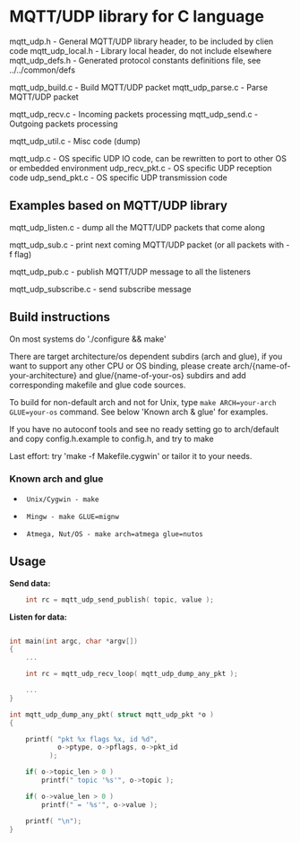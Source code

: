 # MQTT/UDP library for C language


  mqtt_udp.h			- General MQTT/UDP library header, to be included by clien code
  mqtt_udp_local.h		- Library local header, do not include elsewhere
  mqtt_udp_defs.h		- Generated protocol constants definitions file, see ../../common/defs

  mqtt_udp_build.c		- Build MQTT/UDP packet
  mqtt_udp_parse.c		- Parse MQTT/UDP packet

  mqtt_udp_recv.c		- Incoming packets processing
  mqtt_udp_send.c		- Outgoing packets processing

  mqtt_udp_util.c		- Misc code (dump)

  mqtt_udp.c			- OS specific UDP IO code, can be rewritten to port to other OS or embedded environment
  udp_recv_pkt.c		- OS specific UDP reception code
  udp_send_pkt.c		- OS specific UDP transmission code



## Examples based on MQTT/UDP library


  mqtt_udp_listen.c		- dump all the MQTT/UDP packets that come along

  mqtt_udp_sub.c		- print next coming MQTT/UDP packet (or all packets with -f flag)

  mqtt_udp_pub.c		- publish MQTT/UDP message to all the listeners

  mqtt_udp_subscribe.c  - send subscribe message


## Build instructions


On most systems do './configure && make'

There are target architecture/os dependent subdirs (arch and glue), if you want to 
support any other CPU or OS binding, please create arch/{name-of-your-architecture}
and glue/{name-of-your-os} subdirs and add corresponding makefile and glue code
sources.

To build for non-default arch and not for Unix, type ```make ARCH=your-arch GLUE=your-os```
command. See below 'Known arch & glue' for examples.

If you have no autoconf tools and see no ready setting go to arch/default and
copy config.h.example to config.h, and try to make

Last effort: try 'make -f Makefile.cygwin' or tailor it to your needs.


### Known arch and glue

*      Unix/Cygwin - make
*      Mingw - make GLUE=mignw
*      Atmega, Nut/OS - make arch=atmega glue=nutos

## Usage

**Send data:**

```c
    int rc = mqtt_udp_send_publish( topic, value );

```

**Listen for data:**

```c

int main(int argc, char *argv[])
{
    ...

    int rc = mqtt_udp_recv_loop( mqtt_udp_dump_any_pkt );

    ...
}

int mqtt_udp_dump_any_pkt( struct mqtt_udp_pkt *o )
{

    printf( "pkt %x flags %x, id %d",
            o->ptype, o->pflags, o->pkt_id
          );

    if( o->topic_len > 0 )
        printf(" topic '%s'", o->topic );

    if( o->value_len > 0 )
        printf(" = '%s'", o->value );

    printf( "\n");
}


```
